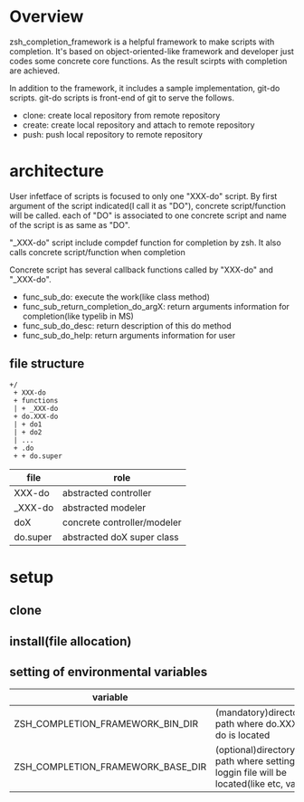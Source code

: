 # Overview
zsh_completion_framework is a helpful framework to make scripts with completion.
It's based on object-oriented-like framework and developer just codes some concrete core functions.
As the result scirpts with completion are achieved.

In addition to the framework, it includes a sample implementation, git-do scripts.
git-do scripts is front-end of git to serve the follows.
- clone: create local repository from remote repository
- create: create local repository and attach to remote repository
- push: push local repository to remote repository

# architecture
User infetface of scripts is focused to only one "XXX-do" script.
By first argument of the script indicated(I call it as "DO"), concrete script/function will be called.
each of "DO" is associated to one concrete script and name of the script is as same as "DO".

"_XXX-do" script include compdef function for completion by zsh.
It also calls concrete script/function when completion 

Concrete script has several callback functions called by "XXX-do" and "_XXX-do".
- func_sub_do: execute the work(like class method) 
- func_sub_return_completion_do_argX: return arguments information for completion(like typelib in MS)
- func_sub_do_desc: return description of this do method
- func_sub_do_help: return arguments information for user

## file structure
    +/
     + XXX-do
     + functions
     | + _XXX-do
     + do.XXX-do
     | + do1
     | + do2
     | ...
     + .do
     + + do.super


|file|role|
|-|-|
|XXX-do|abstracted controller|
|_XXX-do|abstracted modeler|
|doX|concrete controller/modeler|
|do.super|abstracted doX super class|

# setup

## clone

## install(file allocation)

## setting of environmental variables
|variable|||
|-|-|-|
|ZSH_COMPLETION_FRAMEWORK_BIN_DIR|(mandatory)directory path where do.XXX-do is located||
|ZSH_COMPLETION_FRAMEWORK_BASE_DIR|(optional)directory path where setting, loggin file will be located(like etc, var)||

